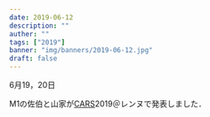 ```yaml
---
date: 2019-06-12
description: ""
auther: ""
tags: ["2019"]
banner: "img/banners/2019-06-12.jpg"
draft: false
---
```

6月19，20日

M1の佐伯と山家が[CARS](https://www.cars2019.org/)2019＠レンヌで発表しました．
